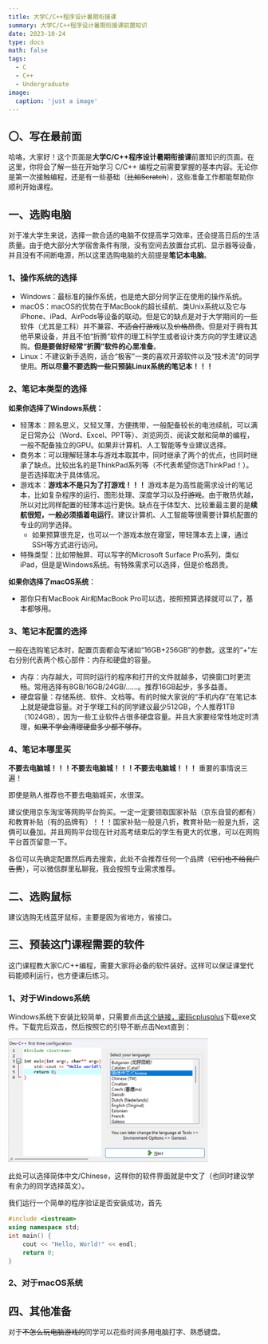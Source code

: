 ```yaml
---
title: 大学C/C++程序设计暑期衔接课
summary: 大学C/C++程序设计暑期衔接课前置知识
date: 2023-10-24
type: docs
math: false
tags:
  - C
  - C++
  - Undergraduate
image:
  caption: 'just a image'
---
```


## 〇、写在最前面

哈咯，大家好！这个页面是**大学C/C++程序设计暑期衔接课**前置知识的页面。在这里，你将会了解一些在开始学习 C/C++ 编程之前需要掌握的基本内容。无论你是第一次接触编程，还是有一些基础（~~比如Scratch~~），这些准备工作都能帮助你顺利开始课程。

## 一、选购电脑

对于准大学生来说，选择一款合适的电脑不仅提高学习效率，还会提高日后的生活质量。由于绝大部分大学宿舍条件有限，没有空间去放置台式机、显示器等设备，并且没有不间断电源，所以这里选购电脑的大前提是**笔记本电脑**。

### 1、操作系统的选择

- Windows：最标准的操作系统，也是绝大部分同学正在使用的操作系统。
- macOS：macOS的优势在于MacBook的超长续航、类Unix系统以及它与iPhone、iPad、AirPods等设备的联动。但是它的缺点是对于大学期间的一些软件（尤其是工科）并不兼容、~~不适合打游戏~~以及~~价格昂贵~~。但是对于拥有其他苹果设备，并且不怕“折腾”软件的理工科学生或者设计类方向的学生建议选购。**但是要做好经常“折腾”软件的心里准备**。
- Linux：不建议新手选购，适合“极客”一类的喜欢开源软件以及“技术流”的同学使用。**所以尽量不要选购一些只预装Linux系统的笔记本！！！**

### 2、笔记本类型的选择

**如果你选择了Windows系统：**

- 轻薄本：顾名思义，又轻又薄，方便携带，一般配备较长的电池续航，可以满足日常办公（Word、Excel、PPT等）、浏览网页、阅读文献和简单的编程，一般不配备独立的GPU。如果非计算机、人工智能等专业建议选择。
- 商务本：可以理解轻薄本与游戏本取其中，同时继承了两个的优点，也同时继承了缺点。比较出名的是ThinkPad系列等（不代表希望你选ThinkPad！）。是否选择取决于具体情况。
- 游戏本：**游戏本不是只为了打游戏！！！** 游戏本是为高性能需求设计的笔记本，比如复杂程序的运行、图形处理、深度学习以及~~打游戏~~。由于散热优越，所以对比同样配置的轻薄本运行更快。缺点在于体型大、比较重最主要的是**续航很短，一般必须插着电运行**。建议计算机、人工智能等很需要计算机配置的专业的同学选择。
    - 如果预算很充足，也可以一个游戏本放在寝室，带轻薄本去上课，通过SSH等方式进行访问。
- 特殊类型：比如带触屏、可以写字的Microsoft Surface Pro系列，类似iPad，但是是Windows系统。有特殊需求可以选择，但是价格昂贵。

**如果你选择了macOS系统**：

- 那你只有MacBook Air和MacBook Pro可以选，按照预算选择就可以了，基本都够用。

### 3、笔记本配置的选择

一般在选购笔记本时，配置页面都会写诸如“16GB+256GB”的参数。这里的“+”左右分别代表两个核心部件：内存和硬盘的容量。

- 内存：内存越大，可同时运行的程序和打开的文件就越多，切换窗口时更流畅。常用选择有8GB/16GB/24GB/……。推荐16GB起步，多多益善。
- 硬盘容量：存储系统、软件、文档等。有的时候大家说的“手机内存”在笔记本上就是硬盘容量。对于学理工科的同学建议最少512GB，个人推荐1TB（1024GB），因为一些工业软件占很多硬盘容量。并且大家要经常性地定时清理，~~如果不学会清理硬盘多少都不够存~~。

### 4、笔记本哪里买

**不要去电脑城！！！不要去电脑城！！！不要去电脑城！！！** 重要的事情说三遍！

即使是熟人推荐也不要去电脑城买，水很深。

建议使用京东淘宝等网购平台购买。一定一定要领取国家补贴（京东自营的都有）和教育补贴（有的品牌有）！！！国家补贴一般是八折，教育补贴一般是九折，这俩可以叠加。并且网购平台现在针对高考结束后的学生有更大的优惠，可以在网购平台首页留意一下。

各位可以先确定配置然后再去搜索，此处不会推荐任何一个品牌（~~它们也不给我广告费~~），可以微信群里私聊我，我会按照专业需求推荐。

## 二、选购鼠标

建议选购无线蓝牙鼠标，主要是因为省地方，省接口。

## 三、预装这门课程需要的软件

这门课程教大家C/C++编程，需要大家将必备的软件装好。这样可以保证课堂代码能顺利运行，也方便课后练习。

### 1、对于Windows系统

Windows系统下安装比较简单，只需要点击[这个链接，密码cplusplus](https://pan.ustc.edu.cn/share/index/d0bdfe7edf164ecfa69c?p=1)下载exe文件。下载完后双击，然后按照它的引导不断点击Next直到：

  <img src="png/pic1.jpg" alt="image" width="400">


此处可以选择简体中文/Chinese，这样你的软件界面就是中文了（也同时建议学有余力的同学选择英文）。

我们运行一个简单的程序验证是否安装成功，首先

```cpp
#include <iostream>
using namespace std;
int main() {
    cout << "Hello, World!" << endl;
    return 0;
}
```

### 2、对于macOS系统

## 四、其他准备

对于~~不怎么玩电脑游戏的~~同学可以花些时间多用电脑打字、熟悉键盘。

<!-- [Hugo Blox Builder](https://hugoblox.com) is designed to give technical content creators a seamless experience. You can focus on the content and the Hugo Blox Builder which this template is built upon handles the rest.

**Embed videos, podcasts, code, LaTeX math, and even test students!**

On this page, you'll find some examples of the types of technical content that can be rendered with Hugo Blox.

## Video

Teach your course by sharing videos with your students. Choose from one of the following approaches:

{{< youtube D2vj0WcvH5c >}}

**Youtube**:

    {{</* youtube w7Ft2ymGmfc */>}}

**Bilibili**:

    {{</* bilibili id="BV1WV4y1r7DF" */>}}

**Video file**

Videos may be added to a page by either placing them in your `assets/media/` media library or in your [page's folder](https://gohugo.io/content-management/page-bundles/), and then embedding them with the _video_ shortcode:

    {{</* video src="my_video.mp4" controls="yes" */>}}

## Podcast

You can add a podcast or music to a page by placing the MP3 file in the page's folder or the media library folder and then embedding the audio on your page with the _audio_ shortcode:

    {{</* audio src="ambient-piano.mp3" */>}}

Try it out:

{{< audio src="ambient-piano.mp3" >}}

## Test students

Provide a simple yet fun self-assessment by revealing the solutions to challenges with the `spoiler` shortcode:

```markdown
{{</* spoiler text="👉 Click to view the solution" */>}}
You found me!
{{</* /spoiler */>}}
```

renders as

{{< spoiler text="👉 Click to view the solution" >}} You found me 🎉 {{< /spoiler >}}

## Math

Hugo Blox Builder supports a Markdown extension for $\LaTeX$ math. You can enable this feature by toggling the `math` option in your `config/_default/params.yaml` file.

To render _inline_ or _block_ math, wrap your LaTeX math with `{{</* math */>}}$...${{</* /math */>}}` or `{{</* math */>}}$$...$${{</* /math */>}}`, respectively.

{{% callout note %}}
We wrap the LaTeX math in the Hugo Blox _math_ shortcode to prevent Hugo rendering our math as Markdown.
{{% /callout %}}

Example **math block**:

```latex
{{</* math */>}}
$$
\gamma_{n} = \frac{ \left | \left (\mathbf x_{n} - \mathbf x_{n-1} \right )^T \left [\nabla F (\mathbf x_{n}) - \nabla F (\mathbf x_{n-1}) \right ] \right |}{\left \|\nabla F(\mathbf{x}_{n}) - \nabla F(\mathbf{x}_{n-1}) \right \|^2}
$$
{{</* /math */>}}
```

renders as

{{< math >}}
$$\gamma_{n} = \frac{ \left | \left (\mathbf x_{n} - \mathbf x_{n-1} \right )^T \left [\nabla F (\mathbf x_{n}) - \nabla F (\mathbf x_{n-1}) \right ] \right |}{\left \|\nabla F(\mathbf{x}_{n}) - \nabla F(\mathbf{x}_{n-1}) \right \|^2}$$
{{< /math >}}

Example **inline math** `{{</* math */>}}$\nabla F(\mathbf{x}_{n})${{</* /math */>}}` renders as {{< math >}}$\nabla F(\mathbf{x}_{n})${{< /math >}}.

Example **multi-line math** using the math linebreak (`\\`):

```latex
{{</* math */>}}
$$f(k;p_{0}^{*}) = \begin{cases}p_{0}^{*} & \text{if }k=1, \\
1-p_{0}^{*} & \text{if }k=0.\end{cases}$$
{{</* /math */>}}
```

renders as

{{< math >}}

$$
f(k;p_{0}^{*}) = \begin{cases}p_{0}^{*} & \text{if }k=1, \\
1-p_{0}^{*} & \text{if }k=0.\end{cases}
$$

{{< /math >}}

## Code

Hugo Blox Builder utilises Hugo's Markdown extension for highlighting code syntax. The code theme can be selected in the `config/_default/params.yaml` file.


    ```python
    import pandas as pd
    data = pd.read_csv("data.csv")
    data.head()
    ```

renders as

```python
import pandas as pd
data = pd.read_csv("data.csv")
data.head()
```

## Inline Images

```go
{{</* icon name="python" */>}} Python
```

renders as

{{< icon name="python" >}} Python

## Did you find this page helpful? Consider sharing it 🙌 -->
